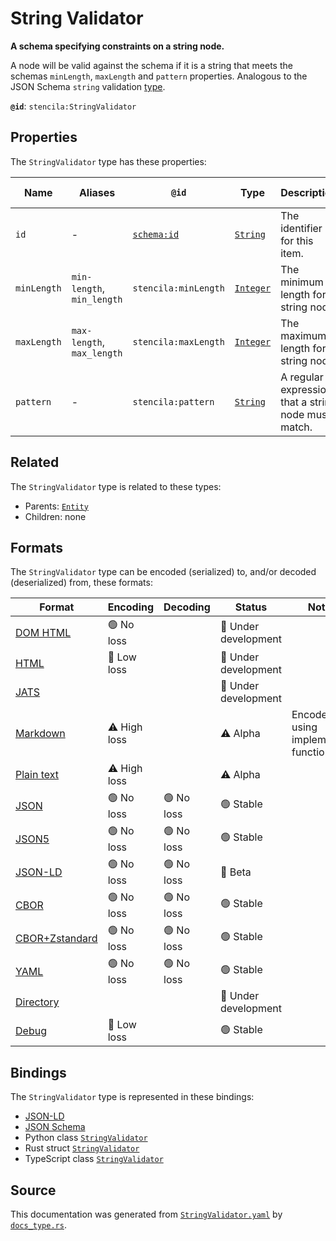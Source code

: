 # String Validator

**A schema specifying constraints on a string node.**

A node will be valid against the schema if it is a string that
meets the schemas `minLength`, `maxLength` and `pattern` properties.
Analogous to the JSON Schema `string` validation [type](https://json-schema.org/draft/2019-09/json-schema-validation.html#rfc.section.6.1.1).


**`@id`**: `stencila:StringValidator`

## Properties

The `StringValidator` type has these properties:

| Name        | Aliases                    | `@id`                                | Type                                                                                              | Description                                         | Inherited from                                                                                   |
| ----------- | -------------------------- | ------------------------------------ | ------------------------------------------------------------------------------------------------- | --------------------------------------------------- | ------------------------------------------------------------------------------------------------ |
| `id`        | -                          | [`schema:id`](https://schema.org/id) | [`String`](https://github.com/stencila/stencila/blob/main/docs/reference/schema/data/string.md)   | The identifier for this item.                       | [`Entity`](https://github.com/stencila/stencila/blob/main/docs/reference/schema/other/entity.md) |
| `minLength` | `min-length`, `min_length` | `stencila:minLength`                 | [`Integer`](https://github.com/stencila/stencila/blob/main/docs/reference/schema/data/integer.md) | The minimum length for a string node.               | -                                                                                                |
| `maxLength` | `max-length`, `max_length` | `stencila:maxLength`                 | [`Integer`](https://github.com/stencila/stencila/blob/main/docs/reference/schema/data/integer.md) | The maximum length for a string node.               | -                                                                                                |
| `pattern`   | -                          | `stencila:pattern`                   | [`String`](https://github.com/stencila/stencila/blob/main/docs/reference/schema/data/string.md)   | A regular expression that a string node must match. | -                                                                                                |

## Related

The `StringValidator` type is related to these types:

- Parents: [`Entity`](https://github.com/stencila/stencila/blob/main/docs/reference/schema/other/entity.md)
- Children: none

## Formats

The `StringValidator` type can be encoded (serialized) to, and/or decoded (deserialized) from, these formats:

| Format                                                                                             | Encoding     | Decoding  | Status              | Notes                              |
| -------------------------------------------------------------------------------------------------- | ------------ | --------- | ------------------- | ---------------------------------- |
| [DOM HTML](https://github.com/stencila/stencila/blob/main/docs/reference/formats/dom.md)           | 🟢 No loss    |           | 🚧 Under development |                                    |
| [HTML](https://github.com/stencila/stencila/blob/main/docs/reference/formats/html.md)              | 🔷 Low loss   |           | 🚧 Under development |                                    |
| [JATS](https://github.com/stencila/stencila/blob/main/docs/reference/formats/jats.md)              |              |           | 🚧 Under development |                                    |
| [Markdown](https://github.com/stencila/stencila/blob/main/docs/reference/formats/markdown.md)      | ⚠️ High loss |           | ⚠️ Alpha            | Encoded using implemented function |
| [Plain text](https://github.com/stencila/stencila/blob/main/docs/reference/formats/text.md)        | ⚠️ High loss |           | ⚠️ Alpha            |                                    |
| [JSON](https://github.com/stencila/stencila/blob/main/docs/reference/formats/json.md)              | 🟢 No loss    | 🟢 No loss | 🟢 Stable            |                                    |
| [JSON5](https://github.com/stencila/stencila/blob/main/docs/reference/formats/json5.md)            | 🟢 No loss    | 🟢 No loss | 🟢 Stable            |                                    |
| [JSON-LD](https://github.com/stencila/stencila/blob/main/docs/reference/formats/jsonld.md)         | 🟢 No loss    | 🟢 No loss | 🔶 Beta              |                                    |
| [CBOR](https://github.com/stencila/stencila/blob/main/docs/reference/formats/cbor.md)              | 🟢 No loss    | 🟢 No loss | 🟢 Stable            |                                    |
| [CBOR+Zstandard](https://github.com/stencila/stencila/blob/main/docs/reference/formats/cborzst.md) | 🟢 No loss    | 🟢 No loss | 🟢 Stable            |                                    |
| [YAML](https://github.com/stencila/stencila/blob/main/docs/reference/formats/yaml.md)              | 🟢 No loss    | 🟢 No loss | 🟢 Stable            |                                    |
| [Directory](https://github.com/stencila/stencila/blob/main/docs/reference/formats/directory.md)    |              |           | 🚧 Under development |                                    |
| [Debug](https://github.com/stencila/stencila/blob/main/docs/reference/formats/debug.md)            | 🔷 Low loss   |           | 🟢 Stable            |                                    |

## Bindings

The `StringValidator` type is represented in these bindings:

- [JSON-LD](https://stencila.org/StringValidator.jsonld)
- [JSON Schema](https://stencila.org/StringValidator.schema.json)
- Python class [`StringValidator`](https://github.com/stencila/stencila/blob/main/python/python/stencila/types/string_validator.py)
- Rust struct [`StringValidator`](https://github.com/stencila/stencila/blob/main/rust/schema/src/types/string_validator.rs)
- TypeScript class [`StringValidator`](https://github.com/stencila/stencila/blob/main/ts/src/types/StringValidator.ts)

## Source

This documentation was generated from [`StringValidator.yaml`](https://github.com/stencila/stencila/blob/main/schema/StringValidator.yaml) by [`docs_type.rs`](https://github.com/stencila/stencila/blob/main/rust/schema-gen/src/docs_type.rs).